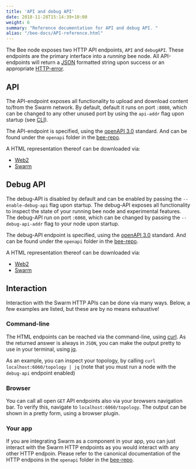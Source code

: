 ```yaml
---
title: 'API and debug API'
date: 2018-11-28T15:14:39+10:00
weight: 6
summary: "Reference documentation for API and debug API. "
alias: "/bee-docs/API-reference.html"
---
```


The Bee node exposes two HTTP API endpoints, `API` and `debugAPI`. These endpoints are the primary interface into a *running* bee node. All API-endpoints will return a [JSON](https://www.json.org/json-en.html) formatted string upon success or an appropriate [HTTP-error](https://developer.mozilla.org/en-US/docs/Web/HTTP/Status).

## API
The API-endpoint exposes all functionality to upload and download content to/from the Swarm network. By default, default it runs on port `:8080`, which can be changed to any other unused port by using the `api-addr` flag upon startup (see [CLI](/bee-docs/CLI.html)).

The API-endpoint is specified, using the [openAPI 3.0](https://github.com/OAI/OpenAPI-Specification/blob/master/versions/3.0.0.md) standard. And can be found under the `openapi` folder in the [bee-repo](https://github.com/ethersphere/bee).

A HTML representation thereof can be downloaded via:

- [Web2](/bee-docs/API/index.html)
- [Swarm](https://gateway.ethswarm.org/files/703b0b22760556dc4a8526a100b09541f3e4bb1c517a1b21e67feb0dce8a294f)

## Debug API
The debug-API is disabled by default and can be enabled by passing the `--enable-debug-api` flag upon startup. The debug-API exposes all functionality to inspect the state of your running bee node and experimental features. The debug-API run on port `:6060`, which can be changed by passing the `--debug-api-addr` flag to your node upon startup.

The debug-API endpoint is specified, using the [openAPI 3.0](https://github.com/OAI/OpenAPI-Specification/blob/master/versions/3.0.0.md) standard. And can be found under the `openapi` folder in the [bee-repo](https://github.com/ethersphere/bee).

A HTML representation thereof can be downloaded via:

- [Web2](/bee-docs/debugAPI/index.html)
- [Swarm](https://gateway.ethswarm.org/files/df08ab860a6d0f0ee5597d4eee97ca8315c918112f78a265761ec45856333bbd)

## Interaction
Interaction with the Swarm HTTP APIs can be done via many ways. Below, a few examples are listed, but these are by no means exhaustive!

### Command-line
The HTML endpoints can be reached via the command-line, using [curl](https://curl.haxx.se/). As the returned answer is always in `JSON`, you can make the output pretty to use in your terminal, using [jq](https://stedolan.github.io/jq/).

As an example, you can inspect your topology, by calling `curl localhost:6060/topology | jq` (note that you must run a node with the `debug-api` endpoint enabled)

### Browser
You can call all open `GET` API endpoints also via your browsers navigation bar. To verify this, navigate to `localhost:6060/topology`. The output can be shown in a pretty form, using a browser plugin.

### Your app
If you are integrating Swarm as a component in your app, you can just interact with the Swarm HTTP endpoints as you would interact with any other HTTP endpoin. Please refer to the canonical documentation of the HTTP endpoins in the `openapi` folder in the [bee-repo](https://github.com/ethersphere/bee).